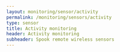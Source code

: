 ```yaml
---
layout: monitoring/sensor/activity
permalink: /monitoring/sensors/activity
type: sensor
title: Activity monitoring
header: Activity monitoring
subheader: Spook remote wireless sensors
---
```

